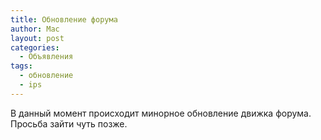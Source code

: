 ```yaml
---
title: Обновление форума
author: Mac
layout: post
categories:
  - Объявления
tags:
  - обновление
  - ips
---
```


В данный момент происходит минорное обновление движка форума. Просьба зайти чуть позже.
